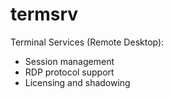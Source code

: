 # termsrv

Terminal Services (Remote Desktop):
- Session management
- RDP protocol support
- Licensing and shadowing
